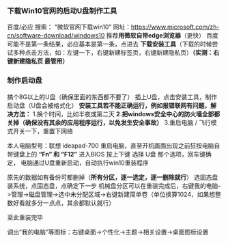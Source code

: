 ### 下载Win10官网的启动U盘制作工具
百度/必应 搜索： “微软官网下载win10”
网址：https://www.microsoft.com/zh-cn/software-download/windows10
推荐**用微软自带edge浏览器**（更快）
百度可能不是第一条结果，必应基本是第一条，点进去
**下载安装工具**（下载的时候尝试多种点击方法，如：左键一下，右键新建标签页，右键新建隐私页）**（实测：右键新建隐私页 最管用）**

### 制作启动盘
搞个8G以上的U盘（确保里面的东西都不要了）
插上U盘，点击安装工具，制作启动盘（U盘会被格式化）
**安装工具若不能正确运行，例如报错联网有问题，解决方法：**
1.换个时间，比如半夜或第二天
**2.把windows安全中心的防火墙全部都关掉（确保没有其余的应用程序运行，以免发生安全事故）**
3.重启电脑 / 飞行模式开关一下，重置下网络


本人电脑型号：联想 ideapad-700
重启电脑，直至开机画面出现之前狂按电脑自带键盘上的 **“Fn” 和 “F12”** 进入BIOS
按上下键 选择 U盘 那个选项，回车键确定， 电脑通过U盘重新启动，自动执行win10重装程序

原先的数据如有备份可都删掉（**所有分区，逐一选定，逐一删除就行**）
选固态盘装系统，点固态盘，点确定下一步
机械盘分区可以在重装完成后，右键我的电脑->管理->磁盘管理->选中未分配区域->右键新建简单卷（单位换算1024，如果想整数好看就多分一点点，其余都默认就行）

至此重装完毕



调出“我的电脑”等图标：右键桌面->个性化->主题->相关设置->桌面图标设置
